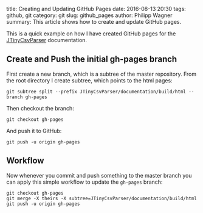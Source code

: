 ﻿title: Creating and Updating GitHub Pages
date: 2016-08-13 20:30
tags: github, git
category: git
slug: github_pages
author: Philipp Wagner
summary: This article shows how to create and update GitHub pages.

This is a quick example on how I have created GitHub pages for the [JTinyCsvParser] documentation.

## Create and Push the initial gh-pages branch ##

First create a new branch, which is a subtree of the master repository. From the root directory I create 
subtree, which points to the html pages:

```
git subtree split --prefix JTinyCsvParser/documentation/build/html --branch gh-pages
```

Then checkout the branch:

```
git checkout gh-pages
```

And push it to GitHub:

```
git push -u origin gh-pages
```

## Workflow ##

Now whenever you commit and push something to the master branch you can apply this simple workflow to update the ``gh-pages`` branch:

```
git checkout gh-pages
git merge -X theirs -X subtree=JTinyCsvParser/documentation/build/html
git push -u origin gh-pages
```

[JTinyCsvParser]: https://github.com/bytefish/JTinyCsvParser
